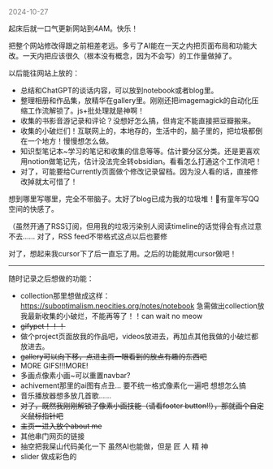 
<span style="color: gray;">2024-10-27</span>

起床后就一口气更新网站到4AM。快乐！

把整个网站修改得跟之前相差老远。多亏了AI能在一天之内把页面布局和功能大改。一天内把应该很久（根本没有概念，因为不会写）的工作量做掉了。

以后能往网站上放的：

- 总结和ChatGPT的谈话内容，可以放到notebook或者blog里。
- 整理相册和作品集，放精华在gallery里。刚刚还把imagemagick的自动化压缩工作流解锁了。js+批处理就是神啊！
- 收集的书影音游记录和评论？没想好怎么搞，但肯定不能直接把豆瓣搬来。
- 收集的小破烂们！互联网上的，本地存的，生活中的，脑子里的，把垃圾都倒在一个地方！慢慢想怎么做。
- 知识型笔记本~学习的笔记和收集的信息等等。估计要分区分类。还是更喜欢用notion做笔记先，估计没法完全转obsidian。看看怎么打通这个工作流吧！
- 对了，可能要给Currently页面做个修改记录留档。因为没人看的话，直接修改掉就太可惜了！

想到哪里写哪里，完全不带脑子。太好了blog已成为我的垃圾堆！🥰有童年写QQ空间的快感了。

（虽然开通了RSS订阅，但用我的垃圾污染别人阅读timeline的话觉得会有点过意不去…… 对了，RSS feed不带格式这点以后也要修

对了，想起来我cursor下了后一直忘了用。之后的功能就用cursor做吧！

----------------
随时记录之后想做的功能：
- collection那里想做成这样：https://suboptimalism.neocities.org/notes/notebook 急需做出collection放我最新收集的小破烂，不能再等了！！can wait no meow
- ~~gifypet！！！~~
- 做个project页面放我的作品吧，videos放进去，再加点其他我做的小破烂都放进去。
- ~~gallery可以向下移，点进主页一眼看到的放点有趣的东西吧~~
- MORE GIFS!!!MORE! 
- 多画点像素小画~可以重置navbar?
- achivement那里的ai图有点丑… 要不统一格式像素化一遍吧 想想怎么搞
- 音乐播放器想多放几首歌……
- ~~对了，既然我刚刚解锁了像素小画技能（请看footer button!!），那就画个自定义鼠标指针吧~~ 
- ~~主页一进入放个about me~~
- 其他串门网页的链接
- 抽空把我屎山代码美化一下 虽然AI也能做，但是 匠 人 精 神
- slider 做成彩色的